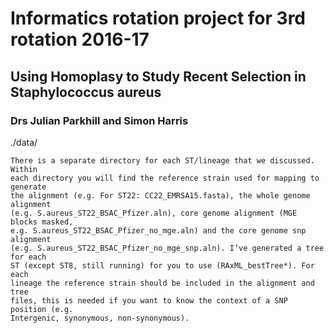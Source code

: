# Informatics rotation project for 3rd rotation 2016-17

## Using Homoplasy to Study Recent Selection in Staphylococcus aureus

### Drs Julian Parkhill and Simon Harris

./data/

    There is a separate directory for each ST/lineage that we discussed. Within
    each directory you will find the reference strain used for mapping to generate
    the alignment (e.g. For ST22: CC22_EMRSA15.fasta), the whole genome alignment
    (e.g. S.aureus_ST22_BSAC_Pfizer.aln), core genome alignment (MGE blocks masked,
    e.g. S.aureus_ST22_BSAC_Pfizer_no_mge.aln) and the core genome snp alignment
    (e.g. S.aureus_ST22_BSAC_Pfizer_no_mge_snp.aln). I’ve generated a tree for each
    ST (except ST8, still running) for you to use (RAxML_bestTree*). For each
    lineage the reference strain should be included in the alignment and tree
    files, this is needed if you want to know the context of a SNP position (e.g.
    Intergenic, synonymous, non-synonymous).

